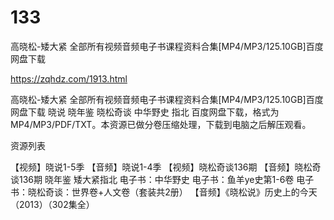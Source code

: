 # 133
高晓松-矮大紧 全部所有视频音频电子书课程资料合集[MP4/MP3/125.10GB]百度网盘下载

https://zqhdz.com/1913.html

高晓松-矮大紧 全部所有视频音频电子书课程资料合集[MP4/MP3/125.10GB]百度网盘下载 晓说 晓年鉴 晓松奇谈 中华野史 指北 百度网盘下载，格式为MP4/MP3/PDF/TXT。本资源已做分卷压缩处理，下载到电脑之后解压观看。

资源列表

【视频】晓说1-5季
【音频】晓说1-4季
【视频】晓松奇谈136期
【音频】晓松奇谈136期
晓年鉴
矮大紧指北
电子书：中华野史
电子书：鱼羊ye史第1-6卷
电子书：晓松奇谈：世界卷+人文卷（套装共2册）
【音频】《晓松说》历史上的今天（2013）（302集全）
